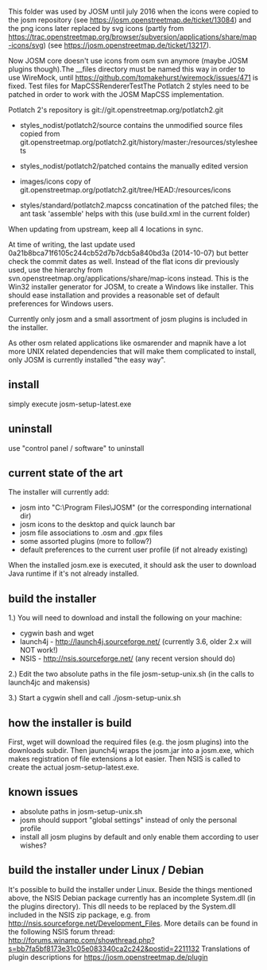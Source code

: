 This folder was used by JOSM until july 2016 when the icons were copied to the josm repository (see https://josm.openstreetmap.de/ticket/13084) and the png icons later replaced by svg icons (partly from https://trac.openstreetmap.org/browser/subversion/applications/share/map-icons/svg) (see https://josm.openstreetmap.de/ticket/13217).

Now JOSM core doesn't use icons from osm svn anymore (maybe JOSM plugins though).The __files directory must be named this way in order to use WireMock, until https://github.com/tomakehurst/wiremock/issues/471 is fixed.
Test files for MapCSSRendererTestThe Potlatch 2 styles need to be patched in order to work with the JOSM MapCSS implementation.

Potlatch 2's repository is git://git.openstreetmap.org/potlatch2.git

 * styles_nodist/potlatch2/source
        contains the unmodified source files copied from git.openstreetmap.org/potlatch2.git/history/master:/resources/stylesheets
        
 * styles_nodist/potlatch2/patched
        contains the manually edited version
        
 * images/icons
        copy of git.openstreetmap.org/potlatch2.git/tree/HEAD:/resources/icons
        
 * styles/standard/potlatch2.mapcss
        concatination of the patched files; the ant task 'assemble' helps with this (use build.xml in the current folder)

When updating from upstream, keep all 4 locations in sync.

At time of writing, the last update used 0a21b8bca71f6105c244cb52d7b7dcb5a840bd3a (2014-10-07) but better check the commit dates as well.
Instead of the flat icons dir previously used, use the hierarchy from svn.openstreetmap.org/applications/share/map-icons instead.
This is the Win32 installer generator for JOSM, to create a Windows 
like installer. This should ease installation and provides a reasonable set of 
default preferences for Windows users.

Currently only josm and a small assortment of josm plugins is included in the 
installer.

As other osm related applications like osmarender and mapnik have a lot more
UNIX related dependencies that will make them complicated to install, only JOSM
is currently installed "the easy way".


install
-------
simply execute josm-setup-latest.exe

uninstall
---------
use "control panel / software" to uninstall


current state of the art
------------------------
The installer will currently add:
- josm into "C:\Program Files\JOSM" (or the corresponding international dir)
- josm icons to the desktop and quick launch bar
- josm file associations to .osm and .gpx files
- some assorted plugins (more to follow?)
- default preferences to the current user profile (if not already existing)

When the installed josm.exe is executed, it should ask the user to download 
Java runtime if it's not already installed.

build the installer
-------------------
1.) You will need to download and install the following on your machine:
- cygwin bash and wget
- launch4j - http://launch4j.sourceforge.net/ (currently 3.6, older 2.x will NOT work!)
- NSIS - http://nsis.sourceforge.net/ (any recent version should do)

2.) Edit the two absolute paths in the file josm-setup-unix.sh (in the calls 
to launch4jc and makensis)

3.) Start a cygwin shell and call ./josm-setup-unix.sh

how the installer is build
--------------------------
First, wget will download the required files (e.g. the josm plugins) into the 
downloads subdir. Then jaunch4j wraps the josm.jar into a josm.exe, which 
makes registration of file extensions a lot easier. Then NSIS is called to 
create the actual josm-setup-latest.exe.

known issues
------------
- absolute paths in josm-setup-unix.sh
- josm should support "global settings" instead of only the personal profile
- install all josm plugins by default and only enable them according to user wishes?

build the installer under Linux / Debian
----------------------------------------
It's possible to build the installer under Linux. Beside the things mentioned above, 
the NSIS Debian package currently has an incomplete System.dll (in the plugins directory).
This dll needs to be replaced by the System.dll included in the NSIS zip package, e.g. from
http://nsis.sourceforge.net/Development_Files.
More details can be found in the following NSIS forum thread:
http://forums.winamp.com/showthread.php?s=bb7fa5bf8173e31c05e083340ca2c242&postid=2211132 
Translations of plugin descriptions for https://josm.openstreetmap.de/plugin
